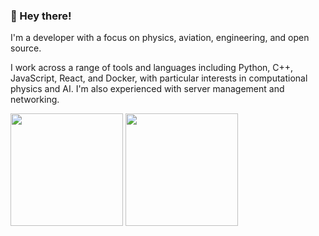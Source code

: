 ### 👋 Hey there!
I'm a developer with a focus on physics, aviation, engineering, and open source.

I work across a range of tools and languages including Python, C++, JavaScript, React, and Docker, with particular interests in computational physics and AI. I'm also experienced with server management and networking.

<p align="left">
  <img src="https://github-readme-stats.vercel.app/api?username=mightykatun&show_icons=true&theme=transparent" height="180px"/>
  <img src="https://github-readme-stats.vercel.app/api/top-langs/?username=mightykatun&layout=compact&theme=transparent" height="180px"/>
</p>


